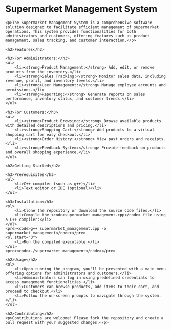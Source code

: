 <!DOCTYPE html>
<html lang="en">

<head>
    <meta charset="UTF-8">
    <meta name="viewport" content="width=device-width, initial-scale=1.0">
    <title>Supermarket Management System</title>
</head>

<body>
    <h1>Supermarket Management System</h1>

    <p>The Supermarket Management System is a comprehensive software solution designed to facilitate efficient management of supermarket operations. This system provides functionalities for both administrators and customers, offering features such as product management, sales tracking, and customer interaction.</p>

    <h2>Features</h2>

    <h3>For Administrators:</h3>
    <ul>
        <li><strong>Product Management:</strong> Add, edit, or remove products from the inventory.</li>
        <li><strong>Sales Tracking:</strong> Monitor sales data, including revenue, profit, and inventory levels.</li>
        <li><strong>User Management:</strong> Manage employee accounts and permissions.</li>
        <li><strong>Reporting:</strong> Generate reports on sales performance, inventory status, and customer trends.</li>
    </ul>

    <h3>For Customers:</h3>
    <ul>
        <li><strong>Product Browsing:</strong> Browse available products with detailed descriptions and pricing.</li>
        <li><strong>Shopping Cart:</strong> Add products to a virtual shopping cart for easy checkout.</li>
        <li><strong>Order History:</strong> View past orders and receipts.</li>
        <li><strong>Feedback System:</strong> Provide feedback on products and overall shopping experience.</li>
    </ul>

    <h2>Getting Started</h2>

    <h3>Prerequisites</h3>
    <ul>
        <li>C++ compiler (such as g++)</li>
        <li>Text editor or IDE (optional)</li>
    </ul>

    <h3>Installation</h3>
    <ol>
        <li>Clone the repository or download the source code files.</li>
        <li>Compile the <code>supermarket_management.cpp</code> file using a C++ compiler:</li>
    </ol>
    <pre><code>g++ supermarket_management.cpp -o supermarket_management</code></pre>
    <ol start="3">
        <li>Run the compiled executable:</li>
    </ol>
    <pre><code>./supermarket_management</code></pre>

    <h2>Usage</h2>
    <ol>
        <li>Upon running the program, you'll be presented with a main menu offering options for administrators and customers.</li>
        <li>Administrators can log in using predefined credentials to access management functionalities.</li>
        <li>Customers can browse products, add items to their cart, and proceed to checkout.</li>
        <li>Follow the on-screen prompts to navigate through the system.</li>
    </ol>

    <h2>Contributing</h2>
    <p>Contributions are welcome! Please fork the repository and create a pull request with your suggested changes.</p>

</body>

</html>

